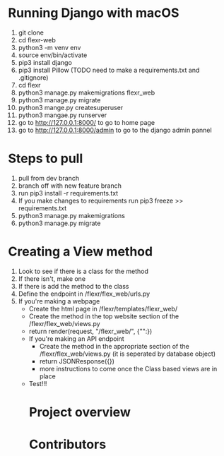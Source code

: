# Running Django with macOS

1. git clone
2. cd flexr-web
3. python3 -m venv env
4. source env/bin/activate
5. pip3 install django
6. pip3 install Pillow
(TODO need to make a requirements.txt and .gitignore)
8. cd flexr
9. python3 manage.py makemigrations flexr_web
10. python3 manage.py migrate
11. python3 mange.py createsuperuser
12. python3 mangae.py runserver
13. go to http://127.0.0.1:8000/ to go to home page
14. go to http://127.0.0.1:8000/admin to go to the django admin pannel


# Steps to pull
1. pull from dev branch
2. branch off with new feature branch
3. run pip3 install -r requirements.txt
4. If you make changes to requirements run pip3 freeze >> requirements.txt
5. python3 manage.py makemigrations
6. python3 manage.py migrate


# Creating a View method
1. Look to see if there is a class for the method
2. If there isn't, make one
3. If there is add the method to the class
4. Define the endpoint in /flexr/flex_web/urls.py
5. If you're making a webpage
    * Create the html page in /flexr/templates/flexr_web/
    * Create the method in the top website section of the /flexr/flex_web/views.py
    * return render(request, "/flexr_web/<the website html page>", {"<name of variable given to html>":<object you would like to pass html>})
6. If you're making an API endpoint
    * Create the method in the appropriate section of the /flexr/flex_web/views.py (it is seperated by database object)
    * return JSONResponse({})
    * more instructions to come once the Class based views are in place
7. Test!!!



# Project overview

# Contributors
